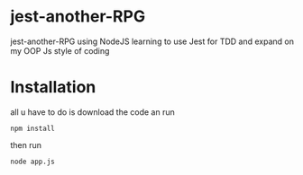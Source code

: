 # jest-another-RPG
jest-another-RPG using NodeJS
learning to use Jest for TDD and expand on my OOP Js style of coding 
# Installation
all u have to do is download the code an run
  
    npm install
then run 
  
    node app.js

